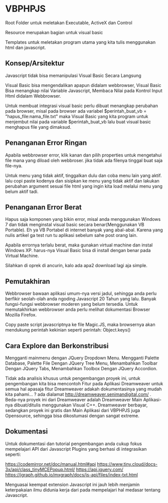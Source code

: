 # VBPHPJS

Root Folder untuk meletakan Executable, ActiveX dan Control

Resource merupakan bagian untuk visual basic

Templates untuk meletakan program utama yang kita tulis menggunakan html dan javascript.

## Konsep/Arsitektur

Javascript tidak bisa memanipulasi Visual Basic Secara Langsung

Visual Basic bisa mengendalikan apapun didalam webbrowser, Visual Basic Bisa menangkap nilai Variable Javascript, Membaca Nilai pada Kontrol Input Html didalam Webbrowser.

Untuk membuat integrasi visual basic perlu dibuat menangkap perubahan pada browser, misal pada browser ada variabel $perintah_buat_vb = "hapus_file:nama_file.txt" maka Visual Basic yang kita program untuk menjembut nilai pada variable $perintah_buat_vb lalu buat visual basic menghapus file yang dimaksud.

## Penanganan Error Ringan

Apabila webbrowser error, klik kanan dan pilih properties untuk mengetahui file mana yang diload oleh webbroser. jika tidak ada filenya tinggal buat saja file-nya.

Untuk menu yang tidak aktif, tinggalkan dulu dan coba menu lain yang aktif. lalu copi paste kodenya dan sisipkan ke menu yang tidak aktif dan lakukan perubahan argument sesuai file html yang ingin kita load melalui menu yang belum aktif tadi.

## Penanganan Error Berat

Hapus saja komponen yang bikin error, misal anda menggunakan Windows 7 dan tidak menginstal visual basic secara benar(Menggunakan VB Portable). Eh ya VB Portabel di internet banyak yang abal-abal. Karena yang nulis artikel ga test run tu aplikasi sebelum sahe post orang lain.

Apabila errornya terlalu berat, maka gunakan virtual machine dan instal Windows XP. harus-nya Visual Basic bisa di install dengan benar pada Virtual Machine.

Silahkan di oprek di ancurin, kalo ada apa2 download lagi aja simple.

## Pemutakhiran

Webbrowser bawaan aplikasi umum-nya versi jadul, sehingga anda perlu berfikir seolah-olah anda ngoding Javascript 20 Tahun yang lalu. Banyak fungsi-fungsi webbrowser moderen yang belum tersedia. Untuk memutakhirkan webbrowser anda perlu melihat dokumentasi Browser Mozilla Firefox.

Copy paste script javascriptnya ke file Magic.JS, maka browsernya akan mendukung perintah kekinian seperti perintah: Object.keys()

## Cara Explore dan Berkonstribusi
Mengganti mainmenu dengan JQuery Dropdown Menu.
Mengganti Palette Database, Palette File Dengan JQuery Tree Menu,
Menambahkan Toolbar Dengan JQuery Tabs,
Menambahkan Toolbox Dengan JQuery Accordion.

Tidak ada analisis khusus untuk pengembangan proyek ini, untuk pengembangan kita bisa mencontoh Fitur pada Aplikasi Dreamweaver untuk semua hal apasaja fitur Dreamweaver adakah dokumentasinya yang mudah kita pahami... ? ada dialamat http://dreamweaver.senimandigital.com/ . Beda-nya proyek ini dari Dreamweaver adalah Dreamweaver Main Aplikasi-nya dibuat/ditulis menggunakan Visual C++. Dreamweaver berbayar, sedangkan proyek ini gratis dan Main Aplikasi dari VBPHPJS juga Opensource, sehingga bisa dikostumasi dengan sangat extreme.

## Dokumentasi
Untuk dokumentasi dan tutorial pengembangan anda cukup fokus mempelajari API dari Javascript Plugins yang berhasi di integrasikan seperti:

https://codemirror.net/doc/manual.html#api 
https://www.tiny.cloud/docs-3x/api/class_tinyMCEPopup.html/ 
https://api.jquery.com/ 
https://jgraph.github.io/mxgraph/docs/js-api/files/index-txt.html

Menguasai keempat extension Javascript ini jauh lebih menjamin keterpakaian ilmu didunia kerja dari pada mempelajari hal medasar tentang Javascript.

